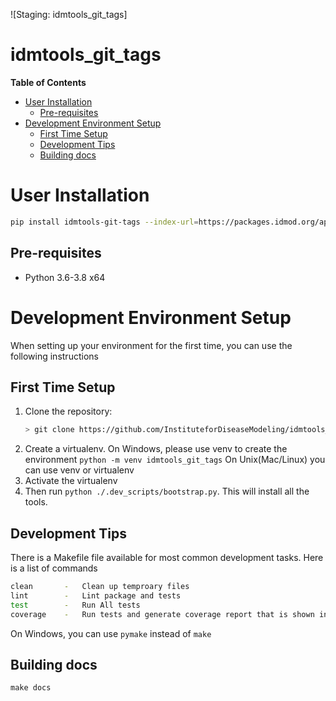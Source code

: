 ![Staging: idmtools_git_tags]

# idmtools_git_tags

<!-- START doctoc generated TOC please keep comment here to allow auto update -->
<!-- DON'T EDIT THIS SECTION, INSTEAD RE-RUN doctoc TO UPDATE -->
**Table of Contents**

- [User Installation](#user-installation)
  - [Pre-requisites](#pre-requisites)
- [Development Environment Setup](#development-environment-setup)
  - [First Time Setup](#first-time-setup)
  - [Development Tips](#development-tips)
  - [Building docs](#building-docs)

<!-- END doctoc generated TOC please keep comment here to allow auto update -->


# User Installation

```bash
pip install idmtools-git-tags --index-url=https://packages.idmod.org/api/pypi/pypi-production/simple
```

## Pre-requisites
- Python 3.6-3.8 x64


# Development Environment Setup

When setting up your environment for the first time, you can use the following instructions

## First Time Setup
1) Clone the repository:
   ```bash
   > git clone https://github.com/InstituteforDiseaseModeling/idmtools_git_tags.git
   ```
2) Create a virtualenv. On Windows, please use venv to create the environment
   `python -m venv idmtools_git_tags`
   On Unix(Mac/Linux) you can use venv or virtualenv
3) Activate the virtualenv
4) Then run `python ./.dev_scripts/bootstrap.py`. This will install all the tools. 

## Development Tips

There is a Makefile file available for most common development tasks. Here is a list of commands
```bash
clean       -   Clean up temproary files
lint        -   Lint package and tests
test        -   Run All tests
coverage    -   Run tests and generate coverage report that is shown in browser
```
On Windows, you can use `pymake` instead of `make`


## Building docs

```make docs```